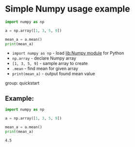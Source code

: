 # Simple Numpy usage example

```python
import numpy as np

a = np.array([1, 3, 5, 9])

mean_a = a.mean()
print(mean_a)
```

- `import numpy as np` - load [lib:Numpy module](/python-numpy/how-to-install-python-numpy-lib) for Python
- `np.array` - declare Numpy array
- `[1, 3, 5, 9]` - sample array to create
- `.mean` - find mean for given array
- `print(mean_a)` - output found mean value

group: quickstart

## Example: 
```python
import numpy as np

a = np.array([1, 3, 5, 9])

mean_a = a.mean()
print(mean_a)
```
```
4.5

```

